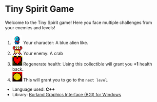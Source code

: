 # Tiny Spirit Game
Welcome to the Tiny Spirit game!
Here you face multiple challenges from your enemies and levels!

 1. ![Tiny Spirit Character](https://github.com/Daryan97/Tiny-Spirit-Game/raw/master/Assets/Player/player_right.gif) Your character: A blue alien like.
1. ![Tiny Spirit Enemy](https://github.com/Daryan97/Tiny-Spirit-Game/raw/master/Assets/Enemy/monster_1_left.gif) Your enemy: A crab
1. ![Tiny Spirit Health](https://github.com/Daryan97/Tiny-Spirit-Game/raw/master/Assets/Map/Collectibles/heart.gif) Regenerate health: Using this collectible will grant you **+1** health back.
1. ![Tiny Spirit coin](https://github.com/Daryan97/Tiny-Spirit-Game/raw/master/Assets/Map/Collectibles/coin.gif) This will grant you to go to the `next level`.

- Language used: **C++**
- Library: [Borland Graphics Interface (BGI) for Windows](https://home.cs.colorado.edu/~main/bgi/doc/)
